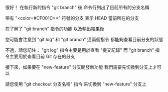 很好！
在執行新的指令 "git branch" 後
命令行列出了目前所有的分支名稱

帶有 "<color=#CF001C>*</color>" 符號的分支
表示 HEAD 當前所在的分支

在了解了 "git branch" 指令的功能
以及輸出結果後

您可能會注意到
"git log" 和 "git branch" 這兩個指令
都能夠查看目前分支的狀態

不過，請您記住：
"git log" 指令主要是用於查看 "提交記錄"
而 "git branch" 指令主要用於查看目前 Git 存在的分支

接下來，如果要在 "new-feature" 分支開發新功能
我們需要先切換到分支上才可以

請您使用 "git checkout 分支名稱" 指令
來切換到 "new-feature" 分支上